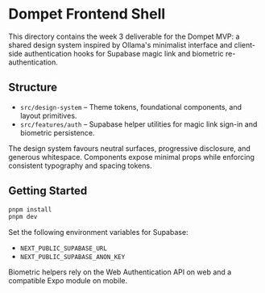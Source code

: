 # Dompet Frontend Shell

This directory contains the week 3 deliverable for the Dompet MVP: a shared design system inspired by Ollama's minimalist interface and client-side authentication hooks for Supabase magic link and biometric re-authentication.

## Structure

- `src/design-system` – Theme tokens, foundational components, and layout primitives.
- `src/features/auth` – Supabase helper utilities for magic link sign-in and biometric persistence.

The design system favours neutral surfaces, progressive disclosure, and generous whitespace. Components expose minimal props while enforcing consistent typography and spacing tokens.

## Getting Started

```bash
pnpm install
pnpm dev
```

Set the following environment variables for Supabase:

- `NEXT_PUBLIC_SUPABASE_URL`
- `NEXT_PUBLIC_SUPABASE_ANON_KEY`

Biometric helpers rely on the Web Authentication API on web and a compatible Expo module on mobile.
